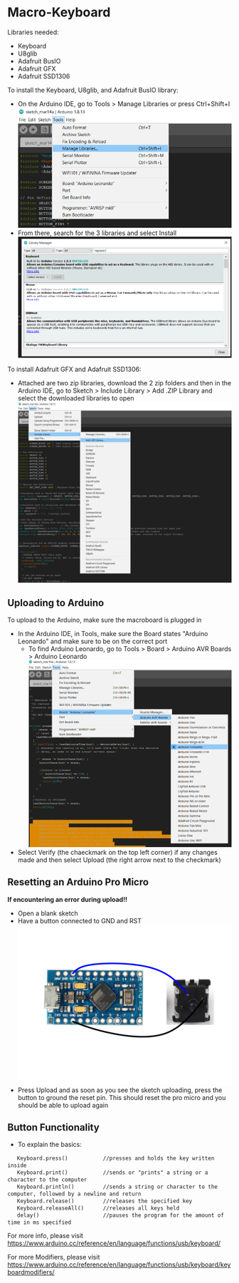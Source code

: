 # Macro-Keyboard

Libraries needed:
  - Keyboard
  - U8glib
  - Adafruit BusIO
  - Adafruit GFX
  - Adafruit SSD1306
  
To install the Keyboard, U8glib, and Adafruit BusIO library:
  - On the Arduino IDE, go to Tools > Manage Libraries or press Ctrl+Shift+I
  ![Manage Lib](https://github.com/Jtorres68/Macro-Keyboard/blob/master/pic/ManageLib.png)
  - From there, search for the 3 libraries and select Install
  ![Example install](https://github.com/Jtorres68/Macro-Keyboard/blob/master/pic/exampleLib.png)
  
To install Adafruit GFX and Adafruit SSD1306:
  - Attached are two zip libraries, download the 2 zip folders and then in the Arduino IDE, go to Sketch > Include Library > Add .ZIP Library and select the downloaded libraries to open
  ![Example Zip install](https://github.com/Jtorres68/Macro-Keyboard/blob/master/pic/AddZipLib.png)
  
## Uploading to Arduino
  To upload to the Arduino, make sure the macroboard is plugged in
  - In the Arduino IDE, in Tools, make sure the Board states "Arduino Leonardo" and make sure to be on the correct port
    - To find Arduino Leonardo, go to Tools > Board > Arduino AVR Boards > Arduino Leonardo
    ![Board Selection](https://github.com/Jtorres68/Macro-Keyboard/blob/master/pic/Board.png)
  - Select Verify (the chaeckmark on the top left corner) if any changes made and then select Upload (the right arrow next to the checkmark)
  
## Resetting an Arduino Pro Micro
  **If encountering an error during upload!!**
  - Open a blank sketch
  - Have a button connected to GND and RST
  ![Reset Button](https://github.com/Jtorres68/Macro-Keyboard/blob/master/pic/Rest.png)
  - Press Upload and as soon as you see the sketch uploading, press the button to ground the reset pin. This should reset the pro micro and you should be able to upload again
  
## Button Functionality
  - To explain the basics:
  ```
     Keyboard.press()           //presses and holds the key written inside
     Keyboard.print()           //sends or "prints" a string or a character to the computer 
     Keyboard.println()         //sends a string or character to the computer, followed by a newline and return
     Keyboard.release()         //releases the specified key
     Keyboard.releaseAll()      //releases all keys held  
     delay()                    //pauses the program for the amount of time in ms specified
   ```

   For more info, please visit https://www.arduino.cc/reference/en/language/functions/usb/keyboard/
   
   For more Modifiers, please visit https://www.arduino.cc/reference/en/language/functions/usb/keyboard/keyboardmodifiers/
